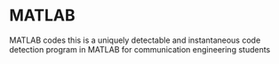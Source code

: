 # MATLAB
MATLAB codes
this is a uniquely detectable and instantaneous code detection program in MATLAB for communication engineering students
